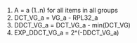 1. A = a (1..n) for all items in all groups
2. DCT_VG_a = VG_a - RPL32_a
3. DDCT_VG_a = DCT_VG_a - min(DCT_VG)
4. EXP_DDCT_VG_a = 2^(-DDCT_VG_a)
